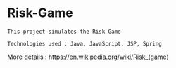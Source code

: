 # Risk-Game

```
This project simulates the Risk Game
```
```
Technologies used : Java, JavaScript, JSP, Spring
```


More details : https://en.wikipedia.org/wiki/Risk_(game)

